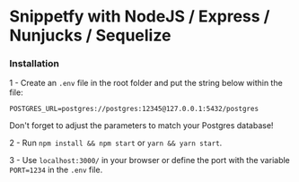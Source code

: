 # Snippetfy with NodeJS / Express / Nunjucks / Sequelize

### Installation

1 - Create an `.env` file in the root folder and put the string below within the file:

`POSTGRES_URL=postgres://postgres:12345@127.0.0.1:5432/postgres`

Don't forget to adjust the parameters to match your Postgres database!


2 - Run `npm install && npm start` or `yarn && yarn start`.

3 - Use `localhost:3000/` in your browser or define the port with the variable `PORT=1234` in the `.env` file.
